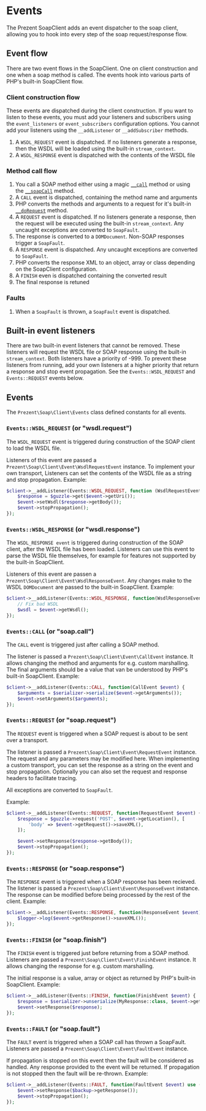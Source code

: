 Events
======

The Prezent SoapClient adds an event dispatcher to the soap client, allowing you to hook into every
step of the soap request/response flow.


Event flow
----------

There are two event flows in the SoapClient. One on client construction and one when a soap method is called.
The events hook into various parts of PHP's built-in SoapClient flow.

### Client construction flow

These events are dispatched during the client construction. If you want to listen to these events, you must add your
listeners and subscribers using the `event_listeners` or `event_subscribers` configuration options. You cannot add your
listeners using the `__addListener` or `__addSubscriber` methods.

1. A `WSDL_REQUEST` event is dispatched. If no listeners generate a response, then the
   WSDL will be loaded using the built-in `stream_context`.
2. A `WSDL_RESPONSE` event is dispatched with the contents of the WSDL file

### Method call flow

1. You call a SOAP method either using a magic [`__call`](http://php.net/manual/en/soapclient.call.php) method
   or using the [`__soapCall`](http://php.net/manual/en/soapclient.soapcall.php) method.
2. A `CALL` event is dispatched, containing the method name and arguments
3. PHP converts the methods and arguments to a request for it's built-in [`__doRequest`](http://php.net/manual/en/soapclient.dorequest.php) method.
4. A `REQUEST` event is dispatched. If no listeners generate a response, then the request will be executed using the
   built-in `stream_context`. Any uncaught exceptions are converted to `SoapFault`.
5. The response is converted to a `DOMDocument`. Non-SOAP responses trigger a `SoapFault`.
6. A `RESPONSE` event is dispatched. Any uncaught exceptions are converted to `SoapFault`.
7. PHP converts the response XML to an object, array or class depending on the SoapClient configuration.
8. A `FINISH` even is dispatched containing the converted result
9. The final response is retuned

### Faults

1. When a `SoapFault` is thrown, a `SoapFault` event is dispatched.


Built-in event listeners
------------------------

There are two built-in event listeners that cannot be removed. These listeners will request the WSDL file or SOAP response
using the built-in `stream_context`. Both listeners have a priority of -999. To prevent these listeners from running, add your
own listeners at a higher priority that return a response and stop event propagation. See the `Events::WSDL_REQUEST` and
`Events::REQUEST` events below.

Events
------

The `Prezent\Soap\Client\Events` class defined constants for all events.

### `Events::WSDL_REQUEST` (or "wsdl.request")

The `WSDL_REQUEST` event is triggered during construction of the SOAP client to load the WSDL file.

Listeners of this event are passed a `Prezent\Soap\Client\Event\WsdlRequestEvent` instance. To implement your
own transport, Listeners can set the contents of the WSDL file as a string and stop propagation. Example:

```php
$client->__addListener(Events::WSDL_REQUEST, function (WsdlRequestEvent $event) {
    $response = $guzzle->get($event->getUri());
    $event->setWsdl($response->getBody());
    $event->stopPropagation();
});
```

### `Events::WSDL_RESPONSE` (or "wsdl.response")

The `WSDL_RESPONSE event` is triggered during construction of the SOAP client, after the WSDL file has
been loaded. Listeners can use this event to parse the WSDL file themselves, for example for features not
supported by the built-in SoapClient.

Listeners of this event are passen a `Prezent\Soap\Client\Event\WsdlResponseEvent`. Any changes make to the
WSDL `DOMDocument` are passed to the built-in SoapClient. Example:

```php
$client->__addListener(Events::WSDL_RESPONSE, function(WsdlResponseEvent $event) {
    // Fix bad WSDL
    $wsdl = $event->getWsdl();
});
```

### `Events::CALL` (or "soap.call")

The `CALL` event is triggered just after calling a SOAP method.

The listener is passed a `Prezent\Soap\Client\Event\CallEvent` instance. It allows changing the method
and arguments for e.g. custom marshalling. The final arguments should be a value that van be understood
by PHP's built-in SoapClient. Example:

```php
$client->__addListener(Events::CALL, function(CallEvent $event) {
    $arguments = $serializer->serialize($event->getArguments());
    $event->setArguments($arguments);
});
```

### `Events::REQUEST` (or "soap.request")

The `REQUEST` event is triggered when a SOAP request is about to be sent over a transport.

The listener is passed a `Prezent\Soap\Client\Event\RequestEvent` instance. The request and any
parameters may be modified here. When implementing a custom transport, you can set the response
as a string on the event and stop propagation. Optionally you can also set the request and response
headers to facilitate tracing.

All exceptions are converted to `SoapFault`.

Example:

```php
$client->__addListener(Events::REQUEST, function(RequestEvent $event) {
    $response = $guzzle->request('POST', $event->getLocation(), [
        'body' => $event->getRequest()->saveXML(),
    ]);

    $event->setResponse($response->getBody());
    $event->stopPropagation();
});
```

### `Events::RESPONSE` (or "soap.response")

The `RESPONSE` event is triggered when a SOAP response has been recieved. The listener is passed a
`Prezent\Soap\Client\Event\ResponseEvent` instance. The response can be modified before being processed
by the rest of the client. Example:

```php
$client->__addListener(Events::RESPONSE, function(ResponseEvent $event) {
    $logger->log($event->getResponse()->saveXML());
});
```

### `Events::FINISH` (or "soap.finish")

The `FINISH` event is triggered just before returning from a SOAP method. Listeners are passed a
`Prezent\Soap\Client\Event\FinishEvent` instance. It allows changing the response for e.g. custom marshalling.

The initial response is a value, array or object as returned by PHP's built-in SoapClient. Example:

```php
$client->__addListener(Events::FINISH, function(FinishEvent $event) {
    $response = $serializer->unserialize(MyResponse::class, $event->getResponse());
    $event->setResponse($response);
});
```

### `Events::FAULT` (or "soap.fault")

The `FAULT` event is triggered when a SOAP call has thrown a SoapFault. Listeners are passed a
`Prezent\Soap\Client\Event\FaultEvent` instance.

If propagation is stopped on this event then the fault
will be considered as handled. Any response provided to the event will be returned. If propagation
is not stopped then the fault will be re-thrown. Example:

```php
$client->__addListener(Events::FAULT, function(FaultEvent $event) use ($backup) {
    $event->setResponse($backup->getResponse());
    $event->stopPropagation();
});
```
